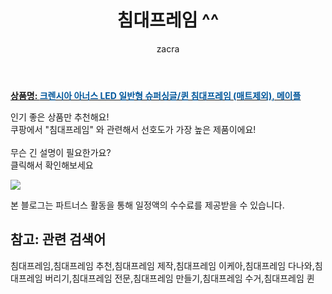 ﻿---
layout: post
title:  "침대프레임 ^^"
author: zacra
categories: [ 아이템 ]
tags: [침대프레임,침대프레임 추천,침대프레임 제작,침대프레임 이케아,침대프레임 다나와,침대프레임 버리기,침대프레임 전문,침대프레임 만들기,침대프레임 수거,침대프레임 퀸]
image: https://static.coupangcdn.com/image/vendor_inventory/4a45/0f2b4ba735460431bc7a3469dd5874f223b7a3c80584fc5b75c26a79ad33.jpg 
description: "쿠팡에서 침대프레임 관련 키워드로 가장 고객 선호도가 높은 제품이랍니다."
rating: 4.5
---

<a href="https://link.coupang.com/re/AFFSDP?lptag=AF8407795&pageKey=97627940&itemId=299766502&vendorItemId=3737673136&traceid=V0-153-f68f1f2df517f0c9"><b>상품명: <font color='#01579B'>크렌시아 아너스 LED 일반형 슈퍼싱글/퀸 침대프레임 (매트제외), 메이플</font></b></a>

인기 좋은 상품만 추천해요!<br/>
쿠팡에서 "침대프레임" 와 관련해서 선호도가 가장 높은 제품이에요!<br/><br/>
무슨 긴 설명이 필요한가요?  
클릭해서 확인해보세요


<a href="https://link.coupang.com/re/AFFSDP?lptag=AF8407795&pageKey=97627940&itemId=299766502&vendorItemId=3737673136&traceid=V0-153-f68f1f2df517f0c9"><img src="https://thumbnail8.coupangcdn.com/thumbnails/remote/q89/image/vendor_inventory/43ee/5047f84547197913ee06188bdda2664a89f820de898c945cff9c2ab547b8.jpg"></a> 

본 블로그는 파트너스 활동을 통해 일정액의 수수료를 제공받을 수 있습니다.

## 참고: 관련 검색어    
침대프레임,침대프레임 추천,침대프레임 제작,침대프레임 이케아,침대프레임 다나와,침대프레임 버리기,침대프레임 전문,침대프레임 만들기,침대프레임 수거,침대프레임 퀸